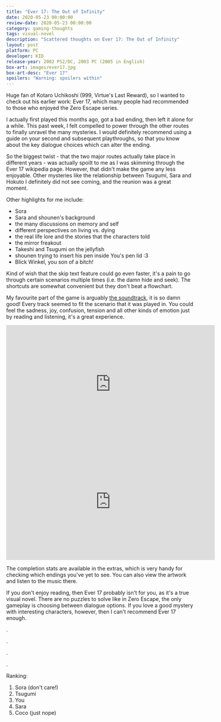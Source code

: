```yaml
---
title: "Ever 17: The Out of Infinity"
date: 2020-05-23 00:00:00 
review-date: 2020-05-23 00:00:00 
category: gaming-thoughts
tags: visual-novel
description: "Scattered thoughts on Ever 17: The Out of Infinity"
layout: post
platform: PC
developer: KID
release-year: 2002 PS2/DC, 2003 PC (2005 in English)
box-art: images/ever17.jpg
box-art-desc: "Ever 17"
spoilers: "Warning: spoilers within"
---
```

Huge fan of Kotaro Uchikoshi (999, Virtue's Last Reward), so I wanted to check out his earlier work: Ever 17, which many people had recommended to those who enjoyed the Zero Escape series.

I actually first played this months ago, got a bad ending, then left it alone for a while. This past week, I felt compelled to power through the other routes to finally unravel the many mysteries. I would definitely recommend using a guide on your second and subsequent playthroughs, so that you know about the key dialogue choices which can alter the ending.

So the biggest twist - that the two major routes actually take place in different years - was actually spoilt to me as I was skimming through the Ever 17 wikipedia page. However, that didn't make the game any less enjoyable. Other mysteries like the relationship between Tsugumi, Sara and Hokuto I definitely did not see coming, and the reunion was a great moment.

Other highlights for me include:

- Sora
- Sara and shounen's background
- the many discussions on memory and self
- different perspectives on living vs. dying
- the real life lore and the stories that the characters told
- the mirror freakout
- Takeshi and Tsugumi on the jellyfish
- shounen trying to insert his pen inside You's pen lid :3
- Blick Winkel, you son of a bitch!

Kind of wish that the skip text feature could go even faster, it's a pain to go through certain scenarios multiple times (i.e. the damn hide and seek). The shortcuts are somewhat convenient but they don't beat a flowchart. 

My favourite part of the game is arguably [the soundtrack](https://www.youtube.com/watch?v=h7p40hKjbGY&list=PL9rkD4vFIAOBO5jQYUjcq85WiapEDN8d7), it is so damn good! Every track seemed to fit the scenario that it was played in. You could feel the sadness, joy, confusion, tension and all other kinds of emotion just by reading and listening, it's a great experience.

<div class="content-container">
<iframe width="560" height="315" src="https://www.youtube.com/embed/5K5PsF5Y2dM" frameborder="0" allow="accelerometer; autoplay; encrypted-media; gyroscope; picture-in-picture" allowfullscreen></iframe>
</div>

<div class="content-container">
<iframe width="560" height="315" src="https://www.youtube.com/embed/f7K9ure32Ok" frameborder="0" allow="accelerometer; autoplay; encrypted-media; gyroscope; picture-in-picture" allowfullscreen></iframe>
</div>

The completion stats are available in the extras, which is very handy for checking which endings you've yet to see. You can also view the artwork and listen to the music there.

If you don't enjoy reading, then Ever 17 probably isn't for you, as it's a true visual novel. There are no puzzles to solve like in Zero Escape, the only gameplay is choosing between dialogue options. If you love a good mystery with interesting characters, however, then I can't recommend Ever 17 enough.


.

.

.

.

Ranking:

1. Sora (don't care!)
2. Tsugumi
3. You
4. Sara
5. Coco (just nope)